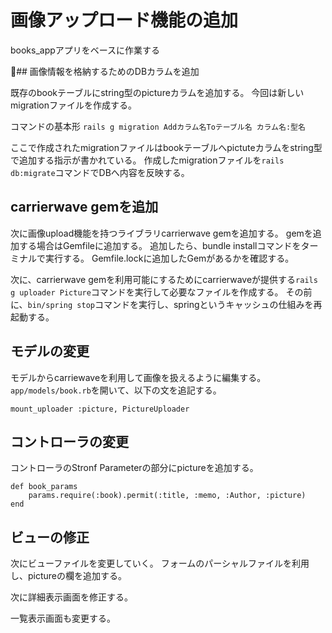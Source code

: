 # 画像アップロード機能の追加

books_appアプリをベースに作業する

## 画像情報を格納するためのDBカラムを追加

既存のbookテーブルにstring型のpictureカラムを追加する。
今回は新しいmigrationファイルを作成する。

コマンドの基本形
`rails g migration Addカラム名Toテーブル名 カラム名:型名`

ここで作成されたmigrationファイルはbookテーブルへpictuteカラムをstring型で追加する指示が書かれている。
作成したmigrationファイルを`rails db:migrate`コマンドでDBへ内容を反映する。

## carrierwave gemを追加

次に画像upload機能を持つライブラリcarrierwave gemを追加する。
gemを追加する場合はGemfileに追加する。
追加したら、bundle installコマンドをターミナルで実行する。
Gemfile.lockに追加したGemがあるかを確認する。

次に、carrierwave gemを利用可能にするためにcarrierwaveが提供する`rails g uploader Picture`コマンドを実行して必要なファイルを作成する。
その前に、`bin/spring stop`コマンドを実行し、springというキャッシュの仕組みを再起動する。

## モデルの変更
モデルからcarriewaveを利用して画像を扱えるように編集する。
`app/models/book.rb`を開いて、以下の文を追記する。

```
mount_uploader :picture, PictureUploader
```

## コントローラの変更

コントローラのStronf Parameterの部分にpictureを追加する。

```
def book_params
    params.require(:book).permit(:title, :memo, :Author, :picture)
end
```

## ビューの修正
次にビューファイルを変更していく。
フォームのパーシャルファイルを利用し、pictureの欄を追加する。

次に詳細表示画面を修正する。

一覧表示画面も変更する。
